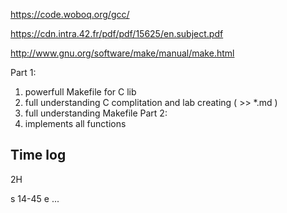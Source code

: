 https://code.woboq.org/gcc/

https://cdn.intra.42.fr/pdf/pdf/15625/en.subject.pdf

http://www.gnu.org/software/make/manual/make.html

Part 1:
1) powerfull Makefile for C lib
2) full understanding C complitation and lab creating ( >> *.md )
3) full understanding Makefile
Part 2:
1) implements all functions


## Time log
2H

s 14-45
e ...